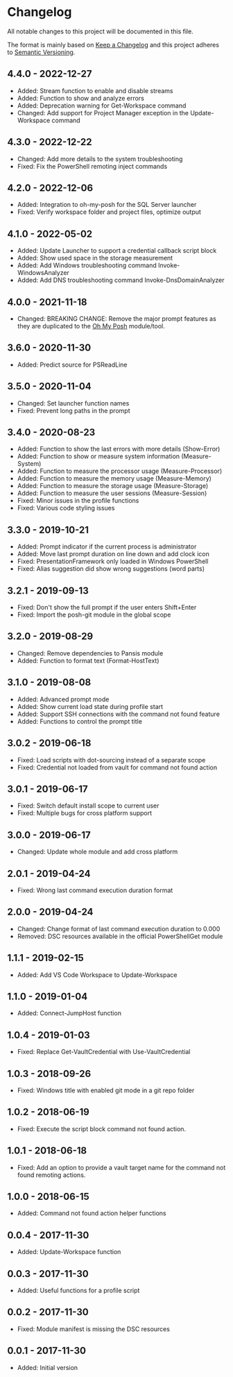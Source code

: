 ﻿# Changelog

All notable changes to this project will be documented in this file.

The format is mainly based on [Keep a Changelog](http://keepachangelog.com/)
and this project adheres to [Semantic Versioning](http://semver.org/).

## 4.4.0 - 2022-12-27

* Added: Stream function to enable and disable streams
* Added: Function to show and analyze errors
* Added: Deprecation warning for Get-Workspace command
* Changed: Add support for Project Manager exception in the Update-Workspace command

## 4.3.0 - 2022-12-22

* Changed: Add more details to the system troubleshooting
* Fixed: Fix the PowerShell remoting inject commands

## 4.2.0 - 2022-12-06

* Added: Integration to oh-my-posh for the SQL Server launcher
* Fixed: Verify workspace folder and project files, optimize output

## 4.1.0 - 2022-05-02

* Added: Update Launcher to support a credential callback script block
* Added: Show used space in the storage measurement
* Added: Add Windows troubleshooting command Invoke-WindowsAnalyzer
* Added: Add DNS troubleshooting command Invoke-DnsDomainAnalyzer

## 4.0.0 - 2021-11-18

* Changed: BREAKING CHANGE: Remove the major prompt features as they are
  duplicated to the [Oh My Posh](https://ohmyposh.dev/) module/tool.

## 3.6.0 - 2020-11-30

* Added: Predict source for PSReadLine

## 3.5.0 - 2020-11-04

* Changed: Set launcher function names
* Fixed: Prevent long paths in the prompt

## 3.4.0 - 2020-08-23

* Added: Function to show the last errors with more details (Show-Error)
* Added: Function to show or measure system information (Measure-System)
* Added: Function to measure the processor usage (Measure-Processor)
* Added: Function to measure the memory usage (Measure-Memory)
* Added: Function to measure the storage usage (Measure-Storage)
* Added: Function to measure the user sessions (Measure-Session)
* Fixed: Minor issues in the profile functions
* Fixed: Various code styling issues

## 3.3.0 - 2019-10-21

* Added: Prompt indicator if the current process is administrator
* Added: Move last prompt duration on line down and add clock icon
* Fixed: PresentationFramework only loaded in Windows PowerShell
* Fixed: Alias suggestion did show wrong suggestions (word parts)

## 3.2.1 - 2019-09-13

* Fixed: Don't show the full prompt if the user enters Shift+Enter
* Fixed: Import the posh-git module in the global scope

## 3.2.0 - 2019-08-29

* Changed: Remove dependencies to Pansis module
* Added: Function to format text (Format-HostText)

## 3.1.0 - 2019-08-08

* Added: Advanced prompt mode
* Added: Show current load state during profile start
* Added: Support SSH connections with the command not found feature
* Added: Functions to control the prompt title

## 3.0.2 - 2019-06-18

* Fixed: Load scripts with dot-sourcing instead of a separate scope
* Fixed: Credential not loaded from vault for command not found action

## 3.0.1 - 2019-06-17

* Fixed: Switch default install scope to current user
* Fixed: Multiple bugs for cross platform support

## 3.0.0 - 2019-06-17

* Changed: Update whole module and add cross platform

## 2.0.1 - 2019-04-24

* Fixed: Wrong last command execution duration format

## 2.0.0 - 2019-04-24

* Changed: Change format of last command execution duration to 0.000
* Removed: DSC resources available in the official PowerShellGet module

## 1.1.1 - 2019-02-15

* Added: Add VS Code Workspace to Update-Workspace

## 1.1.0 - 2019-01-04

* Added: Connect-JumpHost function

## 1.0.4 - 2019-01-03

* Fixed: Replace Get-VaultCredential with Use-VaultCredential

## 1.0.3 - 2018-09-26

* Fixed: Windows title with enabled git mode in a git repo folder

## 1.0.2 - 2018-06-19

* Fixed: Execute the script block command not found action.

## 1.0.1 - 2018-06-18

* Fixed: Add an option to provide a vault target name for the command not found
  remoting actions.

## 1.0.0 - 2018-06-15

* Added: Command not found action helper functions

## 0.0.4 - 2017-11-30

* Added: Update-Workspace function

## 0.0.3 - 2017-11-30

* Added: Useful functions for a profile script

## 0.0.2 - 2017-11-30

* Fixed: Module manifest is missing the DSC resources

## 0.0.1 - 2017-11-30

* Added: Initial version
